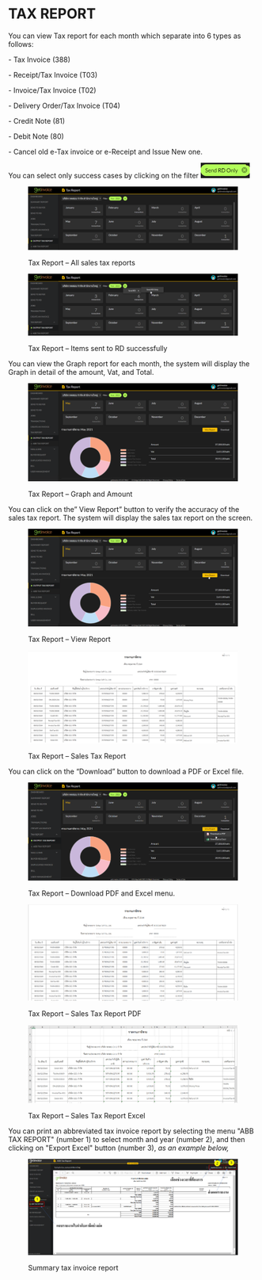 # TAX REPORT

You can view Tax report for each month which separate into 6 types as follows:

\- Tax Invoice  (388)

\- Receipt/Tax Invoice  (T03)

\- Invoice/Tax Invoice (T02)

\- Delivery Order/Tax Invoice (T04)

\- Credit Note (81)

\- Debit Note (80)

\- Cancel old e-Tax invoice or e-Receipt and Issue New one.

You can select only success cases by clicking on the filter ![](<../.gitbook/assets/image (20).png>)

<figure><img src="../.gitbook/assets/image (32).png" alt=""><figcaption><p>Tax Report – All sales tax reports</p></figcaption></figure>

<figure><img src="../.gitbook/assets/image (28).png" alt=""><figcaption><p>Tax Report – Items sent to RD successfully</p></figcaption></figure>

You can view the Graph report for each month, the system will display the Graph in detail of the amount, Vat, and Total.

<figure><img src="../.gitbook/assets/image (9).png" alt=""><figcaption><p>Tax Report – Graph and Amount</p></figcaption></figure>

You can click on the” View Report” button to verify the accuracy of the sales tax report. The system will display the sales tax report on the screen.

<figure><img src="../.gitbook/assets/image (43).png" alt=""><figcaption><p>Tax Report – View Report</p></figcaption></figure>

<figure><img src="../.gitbook/assets/image (5).png" alt=""><figcaption><p>Tax Report – Sales Tax Report</p></figcaption></figure>

You can click on the “Download” button to download a PDF or Excel file.

<figure><img src="../.gitbook/assets/image (39).png" alt=""><figcaption><p>Tax Report – Download PDF and Excel menu.</p></figcaption></figure>

<figure><img src="../.gitbook/assets/image (154).png" alt=""><figcaption><p>Tax Report – Sales Tax Report PDF</p></figcaption></figure>

<figure><img src="../.gitbook/assets/image (164).png" alt=""><figcaption><p>Tax Report – Sales Tax Report Excel</p></figcaption></figure>

You can print an abbreviated tax invoice report by selecting the menu "ABB TAX REPORT" (number 1) to select month and year (number 2), and then clicking on "Export Excel"  button (number 3), _as an example below,_

<figure><img src="../.gitbook/assets/image (75).png" alt=""><figcaption><p>Summary tax invoice report</p></figcaption></figure>
